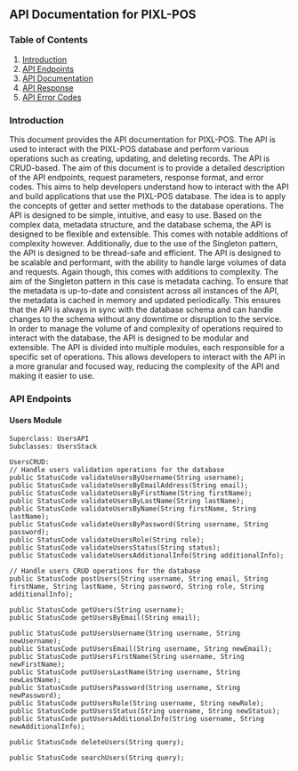 ## API Documentation for PIXL-POS

### Table of Contents
1. [Introduction](#introduction)
2. [API Endpoints](#api-endpoints)
3. [API Documentation](#api-documentation)
4. [API Response](#api-response)
5. [API Error Codes](#api-error-codes)

### Introduction
This document provides the API documentation for PIXL-POS. The API is used to interact with the PIXL-POS database and perform various operations such as creating, updating, and deleting records.
The API is CRUD-based. The aim of this document is to provide a detailed description of the API endpoints, request parameters, response format, and error codes. This aims to help developers understand how to interact with the API and build applications that use the PIXL-POS database.
The idea is to apply the concepts of getter and setter methods to the database operations. The API is designed to be simple, intuitive, and easy to use. Based on the complex data, metadata structure, and the database schema, the API is designed to be flexible and extensible.
This comes with notable additions of complexity however. Additionally, due to the use of the Singleton pattern, the API is designed to be thread-safe and efficient. The API is designed to be scalable and performant, with the ability to handle large volumes of data and requests. 
Again though, this comes with additions to complexity. The aim of the Singleton pattern in this case is metadata caching. To ensure that the metadata is up-to-date and consistent across all instances of the API, the metadata is cached in memory and updated periodically. This ensures that the API is always in sync with the database schema and can handle changes to the schema without any downtime or disruption to the service.
In order to manage the volume of and complexity of operations required to interact with the database, the API is designed to be modular and extensible. The API is divided into multiple modules, each responsible for a specific set of operations. This allows developers to interact with the API in a more granular and focused way, reducing the complexity of the API and making it easier to use.

### API Endpoints

#### Users Module
```
Superclass: UsersAPI
Subclasses: UsersStack

UsersCRUD:
// Handle users validation operations for the database
public StatusCode validateUsersByUsername(String username);
public StatusCode validateUsersByEmailAddress(String email);
public StatusCode validateUsersByFirstName(String firstName);
public StatusCode validateUsersByLastName(String lastName);
public StatusCode validateUsersByName(String firstName, String lastName);
public StatusCode validateUsersByPassword(String username, String password);
public StatusCode validateUsersRole(String role);
public StatusCode validateUsersStatus(String status);
public StatusCode validateUsersAdditionalInfo(String additionalInfo);

// Handle users CRUD operations for the database
public StatusCode postUsers(String username, String email, String firstName, String lastName, String password, String role, String additionalInfo);

public StatusCode getUsers(String username);
public StatusCode getUsersByEmail(String email);

public StatusCode putUsersUsername(String username, String newUsername);
public StatusCode putUsersEmail(String username, String newEmail);
public StatusCode putUsersFirstName(String username, String newFirstName);
public StatusCode putUsersLastName(String username, String newLastName);
public StatusCode putUsersPassword(String username, String newPassword);
public StatusCode putUsersRole(String username, String newRole);
public StatusCode putUsersStatus(String username, String newStatus);
public StatusCode putUsersAdditionalInfo(String username, String newAdditionalInfo);

public StatusCode deleteUsers(String query);

public StatusCode searchUsers(String query);
```

